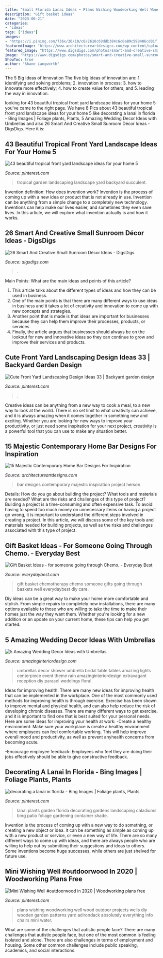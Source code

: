 ```yaml
---
title: "Small Florida Lanai Ideas ~ Plans Wishing Woodworking Well Wood Outdoor Projects Wells Diy Wooden Garden Patterns Yard Adirondack Absolutely Everything Info Chairs Mini Water"
description: "Gift basket ideas"
date: "2023-06-21"
categories:
- "ideas"
tags: ["ideas"]
images:
- "https://i.pinimg.com/736x/26/10/c6/2610c69ddb384c6c0a89c598406cd01f.jpg"
featuredImage: "https://www.architectureartdesigns.com/wp-content/uploads/2014/11/15-Majestic-Contemporary-Home-Bar-Designs-For-Inspiration-9-630x420.jpg"
featured_image: "https://www.digsdigs.com/photos/smart-and-creative-small-sunroom-decor-ideas-14.jpg"
image: "https://www.digsdigs.com/photos/smart-and-creative-small-sunroom-decor-ideas-14.jpg"
ShowToc: true
author: "Shane Langworth"
---
```



The 5 Big Ideas of Innovation
The five big ideas of innovation are: 1. identifying and solving problems; 2. innovation in process; 3. how to innovate more effectively; 4. how to create value for others; and 5. leading the way in innovation.

	

		
looking for 43 beautiful tropical front yard landscape ideas for your home 5 you've came to the right page. We have 8 Pics about 43 beautiful tropical front yard landscape ideas for your home 5 like decorating a lanai in florida - Bing Images | Foliage plants, Plants, 5 Amazing Wedding Decor Ideas with Umbrellas and also 26 Smart And Creative Small Sunroom Décor Ideas - DigsDigs. Here it is:
		
    
## 43 Beautiful Tropical Front Yard Landscape Ideas For Your Home 5

<img loading=lazy src="https://i.pinimg.com/736x/bc/7d/ca/bc7dca732c2e6e957da0a8ac35e641d9.jpg" onerror="this.onerror=null;this.src='https://tse2.mm.bing.net/th?id=OIP.dk_XbX_x40dFmZBlGAyJGQHaNK&amp;pid=15.1';" alt="43 beautiful tropical front yard landscape ideas for your home 5">

_Source: pinterest.com_

>tropical garden landscaping landscape yard backyard succulent. 

	

Invention definition: How does invention work?
Invention is the process of coming up with a new idea or product that is not already in use. Invention can be anything from a simple change to a completely new technology. Inventions can help make our lives easier, and sometimes they even save lives. In this article, we will explore what invention actually is and how it works.

    
## 26 Smart And Creative Small Sunroom Décor Ideas - DigsDigs

<img loading=lazy src="https://www.digsdigs.com/photos/smart-and-creative-small-sunroom-decor-ideas-14.jpg" onerror="this.onerror=null;this.src='https://tse2.mm.bing.net/th?id=OIP.byZa10gEKPIbJd0B53Iq7QHaLI&amp;pid=15.1';" alt="26 Smart And Creative Small Sunroom Décor Ideas - DigsDigs">

_Source: digsdigs.com_

>. 

	

Main Points: What are the main ideas and points of this article?
1. This article talks about the different types of ideas and how they can be used in business.
2. One of the main points is that there are many different ways to use ideas in business and it takes a lot of creativity and innovation to come up with new concepts and strategies.
3. Another point that is made is that ideas are important for businesses because they can help them improve their processes, products, or services.
4. Finally, the article argues that businesses should always be on the lookout for new and innovative ideas so they can continue to grow and improve their services and products.

    
## Cute Front Yard Landscaping Design Ideas 33 | Backyard Garden Design

<img loading=lazy src="https://i.pinimg.com/736x/26/10/c6/2610c69ddb384c6c0a89c598406cd01f.jpg" onerror="this.onerror=null;this.src='https://tse4.mm.bing.net/th?id=OIP.bi8uzvsDovkQ2ld0NC-s3gHaLE&amp;pid=15.1';" alt="Cute Front Yard Landscaping Design Ideas 33 | Backyard garden design">

_Source: pinterest.com_

>. 

	

Creative ideas can be anything from a new way to cook a meal, to a new way to look at the world. There is no set limit to what creativity can achieve, and it is always amazing when it comes together in something new and exciting. Whether you are looking for new ways to improve your productivity, or just need some inspiration for your next project, creativity is a powerful tool that you can use to make any situation better.

    
## 15 Majestic Contemporary Home Bar Designs For Inspiration

<img loading=lazy src="https://www.architectureartdesigns.com/wp-content/uploads/2014/11/15-Majestic-Contemporary-Home-Bar-Designs-For-Inspiration-9-630x420.jpg" onerror="this.onerror=null;this.src='https://tse4.mm.bing.net/th?id=OIP.ywfcVSgoRSP7zWrb6iQnKAHaE8&amp;pid=15.1';" alt="15 Majestic Contemporary Home Bar Designs For Inspiration">

_Source: architectureartdesigns.com_

>bar designs contemporary majestic inspiration project herson. 

	

Details: How do you go about building the project? What tools and materials are needed? What are the risks and challenges of this type of project?
Building a project is a time-consuming and often expensive task. To avoid having to spend too much money on unnecessary items or having a project go wrong, it is important to understand the different steps involved in creating a project. In this article, we will discuss some of the key tools and materials needed for building projects, as well as the risks and challenges associated with this type of project.

    
## Gift Basket Ideas - For Someone Going Through Chemo. - Everyday Best

<img loading=lazy src="https://everydaybest.com/wp-content/uploads/2016/10/chemotherapy-gift-basket-768x1024.jpg" onerror="this.onerror=null;this.src='https://tse2.mm.bing.net/th?id=OIP.R74IZnTXHjnVRZ5rmEelmgHaJ4&amp;pid=15.1';" alt="Gift Basket Ideas - for someone going through Chemo. - Everyday Best">

_Source: everydaybest.com_

>gift basket chemotherapy chemo someone gifts going through baskets well everydaybest diy care. 

	

Diy ideas can be a great way to make your home more comfortable and stylish. From simple repairs to completely new installations, there are many options available to those who are willing to take the time to make their homes just the way they want them. Whether you're looking for a new addition or an update on your current home, these tips can help you get started.

    
## 5 Amazing Wedding Decor Ideas With Umbrellas

<img loading=lazy src="http://www.amazinginteriordesign.com/wp-content/uploads/2014/04/fi30.jpg" onerror="this.onerror=null;this.src='https://tse1.mm.bing.net/th?id=OIP.QYrQNaCPHdBtx0-CfB_M1wHaJ4&amp;pid=15.1';" alt="5 Amazing Wedding Decor Ideas with Umbrellas">

_Source: amazinginteriordesign.com_

>umbrellas decor shower umbrella bridal table tables amazing lights centerpiece event theme rain amazinginteriordesign extravagant reception diy parasol weddings floral. 

	

Ideas for improving health:
There are many new ideas for improving health that can be implemented in the workplace. One of the most commonly used methods for improving health is through exercise. Exercise has been shown to improve mental and physical health, and can also help reduce the risk of developing chronic diseases. There are many different ways to get exercise, and it is important to find one that is best suited for your personal needs. Here are some ideas for improving your health at work: 
-Create a healthy environment: Make sure your workplace is create a healthy environment where employees can feel comfortable working. This will help improve overall mood and productivity, as well as prevent anyhealth concerns from becoming acute. 

-Encourage employee feedback: Employees who feel they are doing their jobs effectively should be able to give constructive feedback.

    
## Decorating A Lanai In Florida - Bing Images | Foliage Plants, Plants

<img loading=lazy src="https://i.pinimg.com/736x/ae/d6/3f/aed63fba95c65edf340741cdead52fcc--lanai-ideas-garden-decorations.jpg" onerror="this.onerror=null;this.src='https://tse2.mm.bing.net/th?id=OIP.WlVZfccWGRH2iL-5ElOoLAHaJ4&amp;pid=15.1';" alt="decorating a lanai in florida - Bing Images | Foliage plants, Plants">

_Source: pinterest.com_

>lanai plants garden florida decorating gardens landscaping caladiums bing patio foliage gardening container shade. 

	

Invention is the process of coming up with a new way to do something, or creating a new object or idea. It can be something as simple as coming up with a new product or service, or even a new way of life. There are so many different ways to come up with ideas, and there are always people who are willing to help out by submitting their suggestions and ideas to others. Some inventions become huge successes, while others are just shelved for future use.

    
## Mini Wishing Well #outdoorwood In 2020 | Woodworking Plans Free

<img loading=lazy src="https://i.pinimg.com/736x/f2/67/5f/f2675f077b37e97539e24fe70722b8da.jpg" onerror="this.onerror=null;this.src='https://tse2.mm.bing.net/th?id=OIP.ZMUg_JfV9AnuQwO_TwQ8VQHaLn&amp;pid=15.1';" alt="Mini Wishing Well #outdoorwood in 2020 | Woodworking plans free">

_Source: pinterest.com_

>plans wishing woodworking well wood outdoor projects wells diy wooden garden patterns yard adirondack absolutely everything info chairs mini water. 

	

What are some of the challenges that autistic people face?
There are many challenges that autistic people face, but one of the most common is feeling isolated and alone. There are also challenges in terms of employment and housing. Some other common challenges include public speaking, academics, and social interactions.


